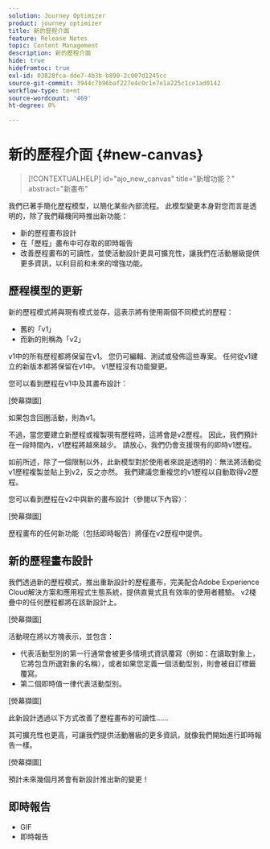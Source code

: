 ```yaml
---
solution: Journey Optimizer
product: journey optimizer
title: 新的歷程介面
feature: Release Notes
topic: Content Management
description: 新的歷程介面
hide: true
hidefromtoc: true
exl-id: 03828fca-dde7-4b3b-b890-2c007d1245cc
source-git-commit: 3944c7b96baf227e4c0c1e7e1a225c1ce1ad0142
workflow-type: tm+mt
source-wordcount: '469'
ht-degree: 0%

---
```


# 新的歷程介面 {#new-canvas}

>[!CONTEXTUALHELP]
>id="ajo_new_canvas"
>title="新增功能？"
>abstract="新畫布"

我們已著手簡化歷程模型，以簡化某些內部流程。 此模型變更本身對您而言是透明的，除了我們藉機同時推出新功能：

* 新的歷程畫布設計
* 在「歷程」畫布中可存取的即時報告
* 改善歷程畫布的可讀性，並使活動設計更具可擴充性，讓我們在活動層級提供更多資訊，以利目前和未來的增強功能。

## 歷程模型的更新

新的歷程模式將與現有模式並存，這表示將有使用兩個不同模式的歷程：

* 舊的「v1」
* 而新的則稱為「v2」

v1中的所有歷程都將保留在v1。 您仍可編輯、測試或發佈這些專案。 任何從v1建立的新版本都將保留在v1中。 v1歷程沒有功能變更。

您可以看到歷程在v1中及其畫布設計：

[熒幕擷圖]

如果包含回圈活動，則為v1。

不過，當您要建立新歷程或複製現有歷程時，這將會是v2歷程。 因此，我們預計在一段時間內，v1歷程將越來越少。 請放心，我們仍會支援現有的即時v1歷程。

如前所述，除了一個限制以外，此新模型對於使用者來說是透明的：無法將活動從v1歷程複製並貼上到v2，反之亦然。 我們建議您重複您的v1歷程以自動取得v2歷程。

您可以看到歷程在v2中與新的畫布設計（參閱以下內容）：

[熒幕擷圖]

歷程畫布的任何新功能（包括即時報告）將僅在v2歷程中提供。

## 新的歷程畫布設計

我們透過新的歷程模式，推出重新設計的歷程畫布，完美配合Adobe Experience Cloud解決方案和應用程式生態系統，提供直覺式且有效率的使用者體驗。 v2棧疊中的任何歷程都將在該新設計上。

[熒幕擷圖]

活動現在將以方塊表示，並包含：

* 代表活動型別的第一行通常會被更多情境式資訊覆寫（例如：在讀取對象上，它將包含所選對象的名稱），或者如果您定義一個活動型別，則會被自訂標籤覆寫。
* 第二個即時值一律代表活動型別。

[熒幕擷圖]

此新設計透過以下方式改善了歷程畫布的可讀性……

其可擴充性也更高，可讓我們提供活動層級的更多資訊，就像我們開始進行即時報告一樣。

[熒幕擷圖]

預計未來幾個月將會有新設計推出新的變更！

## 即時報告

* GIF
* 即時報告